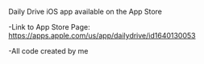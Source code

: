 ﻿Daily Drive iOS app available on the App Store

-Link to App Store Page: https://apps.apple.com/us/app/dailydrive/id1640130053

-All code created by me
